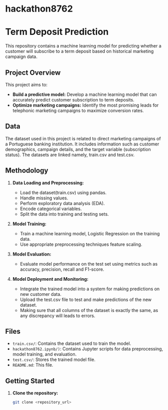 # hackathon8762
# Term Deposit Prediction

This repository contains a machine learning model for predicting whether a customer will subscribe to a term deposit based on historical marketing campaign data.

## Project Overview

This project aims to:

- **Build a predictive model:** Develop a machine learning model that can accurately predict customer subscription to term deposits.
- **Optimize marketing campaigns:** Identify the most promising leads for telephonic marketing campaigns to maximize conversion rates.

## Data

The dataset used in this project is related to direct marketing campaigns of a Portuguese banking institution. It includes information such as customer demographics, campaign details, and the target variable (subscription status).
The datasets are linked namely, train.csv and test.csv.

## Methodology

1. **Data Loading and Preprocessing:**
   - Load the dataset(train.csv) using pandas.
   - Handle missing values.
   - Perform exploratory data analysis (EDA).
   - Encode categorical variables.
   - Split the data into training and testing sets.

2. **Model Training:**
   - Train a machine learning model, Logistic Regression on the training data.
   - Use appropriate preprocessing techniques feature scaling.

3. **Model Evaluation:**
   - Evaluate model performance on the test set using metrics such as accuracy, precision, recall and F1-score.

4. **Model Deployment and Monitoring:**
   - Integrate the trained model into a system for making predictions on new customer data.
   - Upload the test.csv file to test and make predictions of the new dataset.
   - Making sure that all columns of the dataset is exactly the same, as any discrepancy will leads to errors.

## Files

- `train.csv/`: Contains the dataset used to train the model.
- `hackathon8762.ipynb/)`: Contains Jupyter scripts for data preprocessing, model training, and evaluation.
- `test.csv/`: Stores the trained model file.
- `README.md`: This file.

## Getting Started

1. **Clone the repository:**
   ```bash
   git clone <repository_url>
